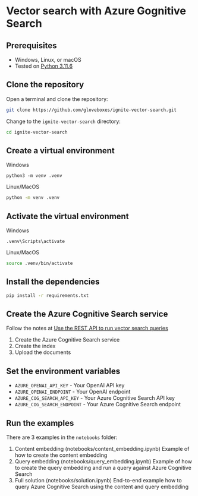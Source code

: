 # Vector search with Azure Gognitive Search

## Prerequisites

- Windows, Linux, or macOS
- Tested on [Python 3.11.6](https://www.python.org/downloads/)

## Clone the repository

Open a terminal and clone the repository:

```bash
git clone https://github.com/gloveboxes/ignite-vector-search.git
```

Change to the `ignite-vector-search` directory:

```bash
cd ignite-vector-search
```

## Create a virtual environment

Windows

```pwsh
python3 -m venv .venv
```

Linux/MacOS

```bash
python -m venv .venv
```

## Activate the virtual environment

Windows

```pwsh
.venv\Scripts\activate
```

Linux/MacOS

```bash
source .venv/bin/activate
```

## Install the dependencies

```bash
pip install -r requirements.txt
```

## Create the Azure Cognitive Search service

Follow the notes at [Use the REST API to run vector search queries](https://microsoftlearning.github.io/mslearn-knowledge-mining/Instructions/Labs/10-vector-search-exercise.html)

1. Create the Azure Cognitive Search service
2. Create the index
3. Upload the documents

## Set the environment variables

- `AZURE_OPENAI_API_KEY` - Your OpenAI API key
- `AZURE_OPENAI_ENDPOINT` - Your OpenAI endpoint
- `AZURE_COG_SEARCH_API_KEY` - Your Azure Cognitive Search API key
- `AZURE_COG_SEARCH_ENDPOINT` - Your Azure Cognitive Search endpoint

## Run the examples

There are 3 examples in the `notebooks` folder:

1. Content embedding (notebooks/content_embedding.ipynb)
   Example of how to create the content embedding
1. Query embedding (notebooks/query_embedding.ipynb)
   Example of how to create the query embedding and run a query against Azure Cognitive Search
1. Full solution (notebooks/solution.ipynb)
   End-to-end example how to query Azure Cognitive Search using the content and query embedding
